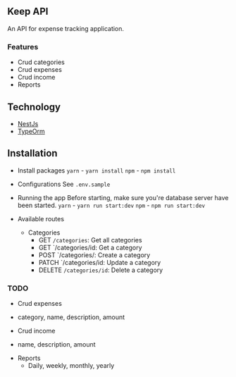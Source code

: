 ## Keep API
An API for expense tracking application.

### Features
* Crud categories
* Crud expenses
* Crud income
* Reports

## Technology
* [NestJs](https://nestjs.com/)
* [TypeOrm](https://typeorm.io/#/entities)

## Installation
* Install packages
    `yarn` - `yarn install`
    `npm` - `npm install`

* Configurations
    See `.env.sample`

* Running the app
    Before starting, make sure you're database server have been started.
    `yarn` - `yarn run start:dev`
    `npm` - `npm run start:dev`
* Available routes
    * Categories
        * GET `/categories`: Get all categories
        * GET `/categories/id: Get a category
        * POST `/categories/: Create a category
        * PATCH `/categories/id: Update a category
        * DELETE `/categories/id`: Delete a category

### TODO
* Crud expenses
 - category, name, description, amount
* Crud income
 - name, description, amount
* Reports
  - Daily, weekly, monthly, yearly
